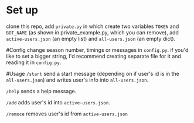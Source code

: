 # Set up
clone this repo, add ```private.py``` in which create two variables ```TOKEN``` and ```BOT_NAME``` (as shown in private_example.py, which you can remove), add ```active-users.json``` (an empty list) and ```all-users.json``` (an empty dict).

#Config
change season number, timings or messages in ```config.py```.
if you'd like to set a bigger string, I'd recommend creating separate file for it and reading it in ```config.py```.

#Usage
```/start``` send a start message (depending on if user's id is in the ```all-users.json```) and writes user's info into ```all-users.json```.

```/help``` sends a help message.

```/add``` adds user's id into ```active-users.json```.

```/remoce``` removes user's id from ```active-users.json```
